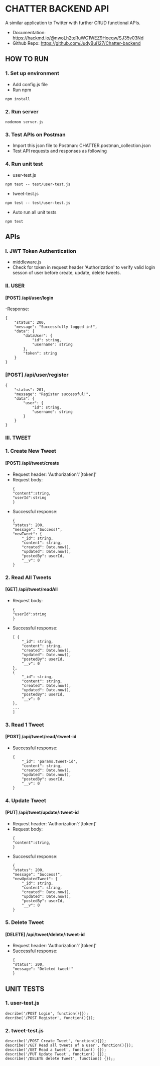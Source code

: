 # CHATTER BACKEND API
A similar application to Twitter with further CRUD functional APIs.
- Documentation: https://hackmd.io/@nwoLh2teRuWC1WEZ9Hoeqw/SJ35v03Nd
- Github Repo: https://github.com/JudyBui127/Chatter-backend
## HOW TO RUN
### 1. Set up environment
- Add config.js file
- Run npm
``` 
npm install
```
### 2. Run server
```
nodemon server.js
```
### 3. Test APIs on Postman
- Import this json file to Postman: CHATTER.postman_collection.json
- Test API requests and responses as following 
### 4. Run unit test
- user-test.js
``` 
npm test -- test/user-test.js
```
- tweet-test.js
```
npm test -- test/user-test.js
```
- Auto run all unit tests
```
npm test
```
## APIs
### I. JWT Token Authentication
- middleware.js
- Check for token in request header 'Authorization' to verify valid login sesson of user before create, update, delete tweets.

### II. USER
####    [POST] /api/user/login
-Response:
``` 
{
    "status": 200,
    "message": "Successfully logged in!",
    "data": {
        "dataUser": {
            "id": string,
            "username": string
        },
        "token": string
    }
} 
```
### [POST] /api/user/register
```
{
    "status": 201,
    "message": "Register successful!",
    "data": {
        "user": {
            "id": string,
            "username": string
        }
    }
}
```

### III. TWEET
### 1. Create New Tweet
#### [POST] /api/tweet/create
- Request header: 'Authorization':'[token]'
- Request body:
    ```
    {
    "content":string,
    "userId":string 
    }
    ```
- Successful response:
    ```
    {
    "status": 200, 
    "message": "Success!",
    "newTweet": {
        "_id": string,
        "content": string,
        "created": Date.now(),
        "updated": Date.now(),
        "postedBy": userId,
        "__v": 0
    }
    ```
### 2. Read All Tweets
#### [GET] /api/tweet/readAll
- Request body:
    ```
   {
    "userId":string
    }
    ```
- Successful response:
    ```
   [ {
        "_id": string,
        "content": string,
        "created": Date.now(),
        "updated": Date.now(),
        "postedBy": userId,
        "__v": 0
    },
    {
        "_id": string,
        "content": string,
        "created": Date.now(),
        "updated": Date.now(),
        "postedBy": userId,
        "__v": 0
    },
    ...
    ]
    ```
### 3. Read 1 Tweet
#### [POST] /api/tweet/read/:tweet-id
- Successful response:
    ```
    {
        "_id": 'params.tweet-id',
        "content": string,
        "created": Date.now(),
        "updated": Date.now(),
        "postedBy": userId,
        "__v": 0
    }
### 4. Update Tweet
#### [PUT] /api/tweet/update/:tweet-id
- Request header: 'Authorization':'[token]'
- Request body:
    ```
    {
    "content":string,
    }
    ```
- Successful response:
    ```
    {
    "status": 200, 
    "message": "Success!",
    "newUpdatedTweet": {
        "_id": string,
        "content": string,
        "created": Date.now(),
        "updated": Date.now(),
        "postedBy": userId,
        "__v": 0
    }
    ```
### 5. Delete Tweet
#### [DELETE] /api/tweet/delete/:tweet-id
- Request header: 'Authorization':'[token]'
- Successful response:
    ```
    {
    "status": 200,
    "message": "Deleted tweet!"
    }
    ```

## UNIT TESTS
### 1. user-test.js
```
decribe('/POST Login', function(){});
decribe('/POST Register', function(){});
```

### 2. tweet-test.js

```
describe('/POST Create Tweet', function(){});
describe('/GET Read all tweets of a user', function(){});
describe('/GET Read a tweet', function() {});
describe('/PUT Update Tweet', function() {});
describe('/DELETE delete Tweet', function() {});;

